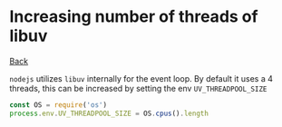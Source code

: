 # Increasing number of threads of libuv

[Back](./javascript.md)

`nodejs` utilizes `libuv` internally for the event loop. By default it uses a 4 threads, this can be increased by setting the env `UV_THREADPOOL_SIZE`

```js
const OS = require('os')
process.env.UV_THREADPOOL_SIZE = OS.cpus().length
```
